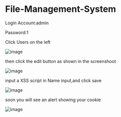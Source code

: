 # File-Management-System
Login Account:admin

Password:1

Click Users on the left

![image](https://user-images.githubusercontent.com/56795018/221362762-209a0b00-e739-4ccb-a472-b0e2c3725d24.png)

then click the edit button as shown in the screenshoot

![image](https://user-images.githubusercontent.com/56795018/221362814-04e39d1f-5508-41e3-bdd6-0f77e7615e99.png)

input a XSS script in Name input,and click save

![image](https://user-images.githubusercontent.com/56795018/221362893-13df6367-a858-46b9-b495-5cf5362fee30.png)

soon you will see an alert showing your cookie

![image](https://user-images.githubusercontent.com/56795018/221362975-f5621ee1-fea1-4d25-bf6f-b3257c38f4f9.png)
